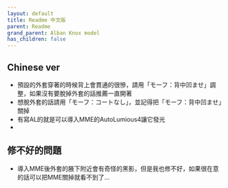 ```yaml
---
layout: default
title: Readme 中文版
parent: Readme
grand_parent: Alban Knox model
has_children: false
---
```


## Chinese ver
- 預設的外套穿著的時候背上會貫通的很慘，請用「モーフ：背中凹ませ」調整，如果沒有要脫掉外套的話推薦一直開著
- 想脫外套的話請用「モーフ：コートなし」，並記得把「モーフ：背中凹ませ」關掉
- 有寫AL的就是可以導入MME的AutoLumious4讓它發光
- 
## 修不好的問題
- 導入MME後外套的腋下附近會有奇怪的黑影，但是我也修不好，如果很在意的話可以把MME關掉就看不到了...
